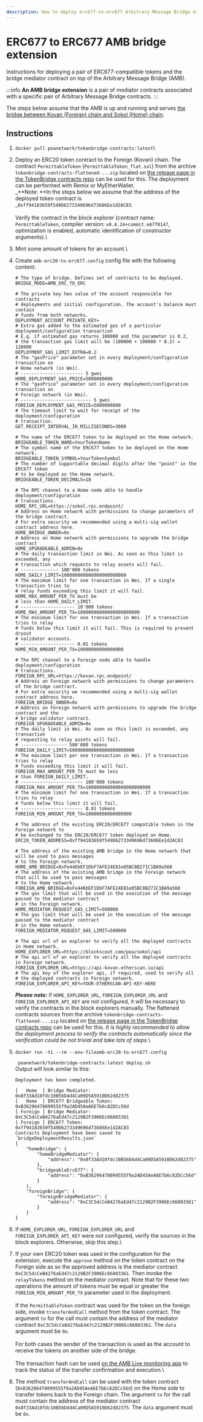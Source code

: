 ```yaml
---
description: How to deploy erc677-to-erc677 Arbitrary Message Bridge extension
---
```


# ERC677 to ERC677 AMB bridge extension

Instructions for deploying a pair of ERC677-compatible tokens and the bridge mediator contract on top of the Arbitrary Message Bridge (AMB).

:::info
**An AMB bridge extension** is a pair of mediator contracts associated with a specific pair of Arbitrary Message Bridge contracts.
:::

The steps below assume that the AMB is up and running and serves [the bridge between Kovan (Foreign) chain and Sokol (Home) chain](../kovan-sokol-amb-bridge/about-the-kovan-sokol-amb/).

## Instructions

1. `docker pull poanetwork/tokenbridge-contracts:latest`\

2. Deploy an ERC20 token contract to the Foreign (Kovan) chain. The contract `PermittableToken` (`PermittableToken_flat.sol`) from the archive `tokenbridge-contracts-flattened-...zip` located on [the release page in the TokenBridge contracts repo](https://github.com/poanetwork/tokenbridge-contracts/releases/latest) can be used for this. The deployment can be performed with Remix or MyEtherWallet.\
   _**Note: **In the steps below we assume that the address of the deployed token contract is _`0xff94183659f549D6273349696d73686Ee1d2AC83`.\
   \
   Verify the contract in the block explorer (contract name: `PermittableToken`, compiler version: `v0.4.24+commit.e67f0147`, optimization is enabled, automatic identification of constructor arguments).\

3. Mint some amount of tokens for an account.\

4.  Create `amb-erc20-to-erc677.config` config file with the following content:

    ```
    # The type of bridge. Defines set of contracts to be deployed.
    BRIDGE_MODE=AMB_ERC_TO_ERC

    # The private key hex value of the account responsible for contracts
    # deployments and initial configuration. The account's balance must contain
    # funds from both networks.
    DEPLOYMENT_ACCOUNT_PRIVATE_KEY=
    # Extra gas added to the estimated gas of a particular deployment/configuration transaction
    # E.g. if estimated gas returns 100000 and the parameter is 0.2,
    # the transaction gas limit will be (100000 + 100000 * 0.2) = 120000
    DEPLOYMENT_GAS_LIMIT_EXTRA=0.2
    # The "gasPrice" parameter set in every deployment/configuration transaction on
    # Home network (in Wei).
    # ----------------------- 5 gwei
    HOME_DEPLOYMENT_GAS_PRICE=5000000000
    # The "gasPrice" parameter set in every deployment/configuration transaction on
    # Foreign network (in Wei).
    # -------------------------- 5 gwei
    FOREIGN_DEPLOYMENT_GAS_PRICE=5000000000
    # The timeout limit to wait for receipt of the deployment/configuration
    # transaction.
    GET_RECEIPT_INTERVAL_IN_MILLISECONDS=3000

    # The name of the ERC677 token to be deployed on the Home network.
    BRIDGEABLE_TOKEN_NAME=YourTokenName
    # The symbol name of the ERC677 token to be deployed on the Home network.
    BRIDGEABLE_TOKEN_SYMBOL=YourTokenSymbol
    # The number of supportable decimal digits after the "point" in the ERC677 token
    # to be deployed on the Home network.
    BRIDGEABLE_TOKEN_DECIMALS=18

    # The RPC channel to a Home node able to handle deployment/configuration
    # transactions.
    HOME_RPC_URL=https://sokol.rpc.endpoint/
    # Address on Home network with permissions to change parameters of the bridge contract.
    # For extra security we recommended using a multi-sig wallet contract address here.
    HOME_BRIDGE_OWNER=0x
    # Address on Home network with permissions to upgrade the bridge contract
    HOME_UPGRADEABLE_ADMIN=0x
    # The daily transaction limit in Wei. As soon as this limit is exceeded, any
    # transaction which requests to relay assets will fail.
    # -------------- 100'000 tokens
    HOME_DAILY_LIMIT=100000000000000000000000
    # The maximum limit for one transaction in Wei. If a single transaction tries to
    # relay funds exceeding this limit it will fail. HOME_MAX_AMOUNT_PER_TX must be
    # less than HOME_DAILY_LIMIT.
    # -------------------- 10'000 tokens
    HOME_MAX_AMOUNT_PER_TX=10000000000000000000000
    # The minimum limit for one transaction in Wei. If a transaction tries to relay
    # funds below this limit it will fail. This is required to prevent dryout
    # validator accounts.
    # -------------------- 0.01 tokens
    HOME_MIN_AMOUNT_PER_TX=10000000000000000

    # The RPC channel to a Foreign node able to handle deployment/configuration
    # transactions.
    FOREIGN_RPC_URL=https://kovan.rpc.endpoint/
    # Address on Foreign network with permissions to change parameters of the bridge contract.
    # For extra security we recommended using a multi-sig wallet contract address here.
    FOREIGN_BRIDGE_OWNER=0x
    # Address on Foreign network with permissions to upgrade the bridge contract and the
    # bridge validator contract.
    FOREIGN_UPGRADEABLE_ADMIN=0x
    # The daily limit in Wei. As soon as this limit is exceeded, any transaction
    # requesting to relay assets will fail.
    # ----------------- 500'000 tokens
    FOREIGN_DAILY_LIMIT=500000000000000000000000
    # The maximum limit per one transaction in Wei. If a transaction tries to relay
    # funds exceeding this limit it will fail. FOREIGN_MAX_AMOUNT_PER_TX must be less
    # than FOREIGN_DAILY_LIMIT.
    # ----------------------- 100'000 tokens
    FOREIGN_MAX_AMOUNT_PER_TX=100000000000000000000000
    # The minimum limit for one transaction in Wei. If a transaction tries to relay
    # funds below this limit it will fail.
    # ----------------------- 0.01 tokens
    FOREIGN_MIN_AMOUNT_PER_TX=10000000000000000

    # The address of the existing ERC20/ERC677 compatible token in the Foreign network to
    # be exchanged to the ERC20/ERC677 token deployed on Home.
    ERC20_TOKEN_ADDRESS=0xff94183659f549D6273349696d73686Ee1d2AC83

    # The address of the existing AMB bridge in the Home network that will be used to pass messages
    # to the Foreign network.
    HOME_AMB_BRIDGE=0xFe446bEF1DbF7AFE24E81e05BC8B271C1BA9a560
    # The address of the existing AMB bridge in the Foreign network that will be used to pass messages
    # to the Home network.
    FOREIGN_AMB_BRIDGE=0xFe446bEF1DbF7AFE24E81e05BC8B271C1BA9a560
    # The gas limit that will be used in the execution of the message passed to the mediator contract
    # in the Foreign network.
    HOME_MEDIATOR_REQUEST_GAS_LIMIT=500000
    # The gas limit that will be used in the execution of the message passed to the mediator contract
    # in the Home network.
    FOREIGN_MEDIATOR_REQUEST_GAS_LIMIT=500000

    # The api url of an explorer to verify all the deployed contracts in Home network.
    HOME_EXPLORER_URL=https://blockscout.com/poa/sokol/api
    # The api url of an explorer to verify all the deployed contracts in Foreign network.
    FOREIGN_EXPLORER_URL=https://api-kovan.etherscan.io/api
    # The api key of the explorer api, if required, used to verify all
    # the deployed contracts in Foreign network.
    FOREIGN_EXPLORER_API_KEY=YOUR-ETHERSCAN-API-KEY-HERE

    ```

    _**Please note:**_ if `HOME_EXPLORER_URL`, `FOREIGN_EXPLORER_URL` and `FOREIGN_EXPLORER_API_KEY` are not configured, it will be necessary to verify the contracts in the block explorers manually. The flattened contracts sources from the archive `tokenbridge-contracts-flattened-...zip` located on [the release page in the TokenBridge contracts repo](https://github.com/poanetwork/tokenbridge-contracts/releases/latest) can be used for this. _It is highly recommended to allow the deployment process to verify the contracts automatically since the verification could be not trivial and take lots of steps._\

5.  `docker run -ti --rm --env-fileamb-erc20-to-erc677.config`

    ` poanetwork/tokenbridge-contracts:latest deploy.sh`\
    Output will look similar to this:

    ```
    Deployment has been completed.

    [   Home  ] Bridge Mediator: 0x8f33Ad10fdc10B56D4d4Ca09D5A5910D62d82375
    [   Home  ] ERC677 Bridgeable Token: 0xB36296478099555f9a2AD45AeA6E7b6c82DCc56d
    [ Foreign ] Bridge Mediator: 0xC3C5dcCeB4276aEd47c2129B2F3906Ec66803361
    [ Foreign ] ERC677 Token: 0xff94183659f549D6273349696d73686Ee1d2AC83
    Contracts Deployment have been saved to `bridgeDeploymentResults.json`
    {
        "homeBridge": {
            "homeBridgeMediator": {
                "address": "0x8f33Ad10fdc10B56D4d4Ca09D5A5910D62d82375"
            },
            "bridgeableErc677": {
                "address": "0xB36296478099555f9a2AD45AeA6E7b6c82DCc56d"
            }
        },
        "foreignBridge": {
            "foreignBridgeMediator": {
                "address": "0xC3C5dcCeB4276aEd47c2129B2F3906Ec66803361"
            }
        }
    }

    ```
6. If `HOME_EXPLORER_URL`, `FOREIGN_EXPLORER_URL` and `FOREIGN_EXPLORER_API_KEY` were not configured, verify the sources in the block explorers. Otherwise, skip this step.\

7. If your own ERC20 token was used in the configuration for the extension, execute the `approve` method on the token contract on the Foreign side as so the approved address is the mediator contract `0xC3C5dcCeB4276aEd47c2129B2F3906Ec66803361`. Then invoke the `relayTokens` method on the mediator contract. Note that for these two operations the amount of tokens must be equal or greater the `FOREIGN_MIN_AMOUNT_PER_TX` parameter used in the deployment.\
   \
   If the `PermittableToken` contract was used for the token on the foreign side, invoke `transferAndCall` method from the token contract. The argument `to` for the call must contain the address of the mediator contract `0xC3C5dcCeB4276aEd47c2129B2F3906Ec66803361`. The `data` argument must be `0x`. \
   \
   For both cases the sender of the transaction is used as the account to receive the tokens on another side of the bridge.\
   \
   The transaction hash can be used [on the AMB Live monitoring app](https://docs.tokenbridge.net/about-tokenbridge/components/amb-live-monitoring-application) to track the status of the transfer confirmation and execution.\

8. The method `transferAndCall` can be used with the token contract (`0xB36296478099555f9a2AD45AeA6E7b6c82DCc56d`) on the Home side to transfer tokens back to the Foreign chain. The argument `to` for the call must contain the address of the mediator contract `0x8f33Ad10fdc10B56D4d4Ca09D5A5910D62d82375`. The `data` argument must be `0x`.
